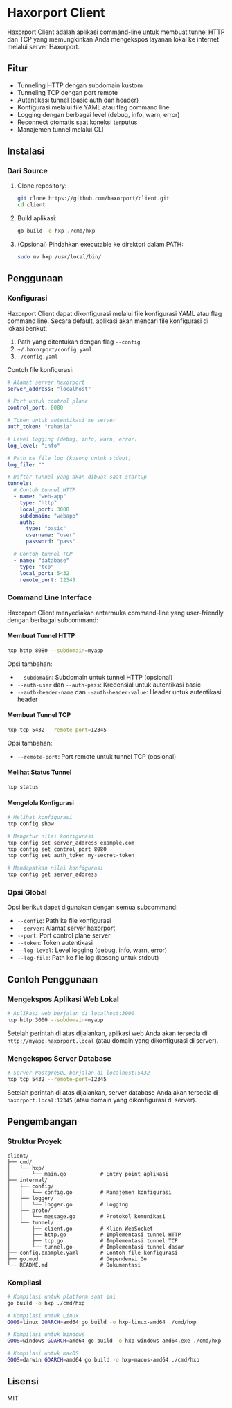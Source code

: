 # Haxorport Client

Haxorport Client adalah aplikasi command-line untuk membuat tunnel HTTP dan TCP yang memungkinkan Anda mengekspos layanan lokal ke internet melalui server Haxorport.

## Fitur

- Tunneling HTTP dengan subdomain kustom
- Tunneling TCP dengan port remote
- Autentikasi tunnel (basic auth dan header)
- Konfigurasi melalui file YAML atau flag command line
- Logging dengan berbagai level (debug, info, warn, error)
- Reconnect otomatis saat koneksi terputus
- Manajemen tunnel melalui CLI

## Instalasi

### Dari Source

1. Clone repository:
   ```bash
   git clone https://github.com/haxorport/client.git
   cd client
   ```

2. Build aplikasi:
   ```bash
   go build -o hxp ./cmd/hxp
   ```

3. (Opsional) Pindahkan executable ke direktori dalam PATH:
   ```bash
   sudo mv hxp /usr/local/bin/
   ```

## Penggunaan

### Konfigurasi

Haxorport Client dapat dikonfigurasi melalui file konfigurasi YAML atau flag command line. Secara default, aplikasi akan mencari file konfigurasi di lokasi berikut:

1. Path yang ditentukan dengan flag `--config`
2. `~/.haxorport/config.yaml`
3. `./config.yaml`

Contoh file konfigurasi:

```yaml
# Alamat server haxorport
server_address: "localhost"

# Port untuk control plane
control_port: 8080

# Token untuk autentikasi ke server
auth_token: "rahasia"

# Level logging (debug, info, warn, error)
log_level: "info"

# Path ke file log (kosong untuk stdout)
log_file: ""

# Daftar tunnel yang akan dibuat saat startup
tunnels:
  # Contoh tunnel HTTP
  - name: "web-app"
    type: "http"
    local_port: 3000
    subdomain: "webapp"
    auth:
      type: "basic"
      username: "user"
      password: "pass"

  # Contoh tunnel TCP
  - name: "database"
    type: "tcp"
    local_port: 5432
    remote_port: 12345
```

### Command Line Interface

Haxorport Client menyediakan antarmuka command-line yang user-friendly dengan berbagai subcommand:

#### Membuat Tunnel HTTP

```bash
hxp http 8080 --subdomain=myapp
```

Opsi tambahan:
- `--subdomain`: Subdomain untuk tunnel HTTP (opsional)
- `--auth-user` dan `--auth-pass`: Kredensial untuk autentikasi basic
- `--auth-header-name` dan `--auth-header-value`: Header untuk autentikasi header

#### Membuat Tunnel TCP

```bash
hxp tcp 5432 --remote-port=12345
```

Opsi tambahan:
- `--remote-port`: Port remote untuk tunnel TCP (opsional)

#### Melihat Status Tunnel

```bash
hxp status
```

#### Mengelola Konfigurasi

```bash
# Melihat konfigurasi
hxp config show

# Mengatur nilai konfigurasi
hxp config set server_address example.com
hxp config set control_port 8080
hxp config set auth_token my-secret-token

# Mendapatkan nilai konfigurasi
hxp config get server_address
```

### Opsi Global

Opsi berikut dapat digunakan dengan semua subcommand:

- `--config`: Path ke file konfigurasi
- `--server`: Alamat server haxorport
- `--port`: Port control plane server
- `--token`: Token autentikasi
- `--log-level`: Level logging (debug, info, warn, error)
- `--log-file`: Path ke file log (kosong untuk stdout)

## Contoh Penggunaan

### Mengekspos Aplikasi Web Lokal

```bash
# Aplikasi web berjalan di localhost:3000
hxp http 3000 --subdomain=myapp
```

Setelah perintah di atas dijalankan, aplikasi web Anda akan tersedia di `http://myapp.haxorport.local` (atau domain yang dikonfigurasi di server).

### Mengekspos Server Database

```bash
# Server PostgreSQL berjalan di localhost:5432
hxp tcp 5432 --remote-port=12345
```

Setelah perintah di atas dijalankan, server database Anda akan tersedia di `haxorport.local:12345` (atau domain yang dikonfigurasi di server).

## Pengembangan

### Struktur Proyek

```
client/
├── cmd/
│   └── hxp/
│       └── main.go           # Entry point aplikasi
├── internal/
│   ├── config/
│   │   └── config.go         # Manajemen konfigurasi
│   ├── logger/
│   │   └── logger.go         # Logging
│   ├── proto/
│   │   └── message.go        # Protokol komunikasi
│   └── tunnel/
│       ├── client.go         # Klien WebSocket
│       ├── http.go           # Implementasi tunnel HTTP
│       ├── tcp.go            # Implementasi tunnel TCP
│       └── tunnel.go         # Implementasi tunnel dasar
├── config.example.yaml       # Contoh file konfigurasi
├── go.mod                    # Dependensi Go
└── README.md                 # Dokumentasi
```

### Kompilasi

```bash
# Kompilasi untuk platform saat ini
go build -o hxp ./cmd/hxp

# Kompilasi untuk Linux
GOOS=linux GOARCH=amd64 go build -o hxp-linux-amd64 ./cmd/hxp

# Kompilasi untuk Windows
GOOS=windows GOARCH=amd64 go build -o hxp-windows-amd64.exe ./cmd/hxp

# Kompilasi untuk macOS
GOOS=darwin GOARCH=amd64 go build -o hxp-macos-amd64 ./cmd/hxp
```

## Lisensi

MIT
